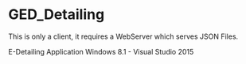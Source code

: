 # GED_Detailing

This is only a client, it requires a WebServer which serves JSON Files.

E-Detailing Application Windows 8.1 - Visual Studio 2015
